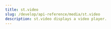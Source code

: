 ```yaml
---
title: st.video
slug: /develop/api-reference/media/st.video
description: st.video displays a video player.
---
```


<Autofunction function="streamlit.video" />
